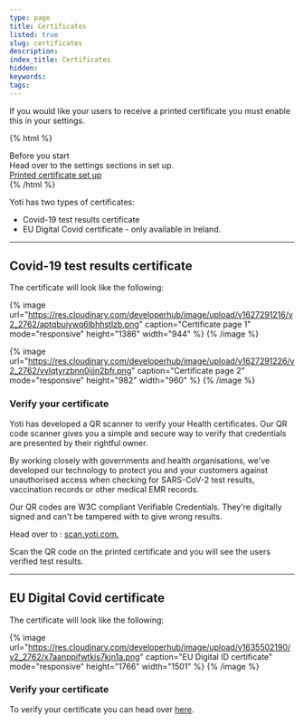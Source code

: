 ```yaml
---
type: page
title: Certificates
listed: true
slug: certificates
description: 
index_title: Certificates
hidden: 
keywords: 
tags: 
---
```


If you would like your users to receive a printed certificate you must enable this in your settings. 

{% html %}
<div class="alert-BYS">
   <div class="alert-title" id="BYS">
      Before you start
   </div>
   <div class="alert-text" >
        Head over to the settings sections in set up. 
   </div>
   <div class="alert-links"> 
      <a href="/health/settings#printed-certificate">Printed certificate set up</a>
   </div>
</div>
{% /html %}

Yoti has two types of certificates:

- Covid-19 test results certificate
- EU Digital Covid certificate - only available in Ireland.

---

## Covid-19 test results certificate

The certificate will look like the following: 

{% image url="https://res.cloudinary.com/developerhub/image/upload/v1627291216/v2_2762/aptqbuiywq6lbhhstlzb.png" caption="Certificate page 1" mode="responsive" height="1386" width="944" %}
{% /image %}

{% image url="https://res.cloudinary.com/developerhub/image/upload/v1627291226/v2_2762/vvlqtyrzbnn0ijjn2bfr.png" caption="Certificate page 2" mode="responsive" height="982" width="960" %}
{% /image %}

### Verify your certificate

Yoti has developed a QR scanner to verify your Health certificates. Our QR code scanner gives you a simple and secure way to verify that credentials are presented by their rightful owner.

By working closely with governments and health organisations, we've developed our technology to protect you and your customers against unauthorised access when checking for SARS-CoV-2 test results, vaccination records or other medical EMR records.

Our QR codes are W3C compliant Verifiable Credentials. They're digitally signed and can't be tampered with to give wrong results.

Head over to : [scan.yoti.com. ](https://scan.yoti.com/)

Scan the QR code on the printed certificate and you will see the users verified test results.

---

## EU Digital Covid certificate

The certificate will look like the following:

{% image url="https://res.cloudinary.com/developerhub/image/upload/v1635502190/v2_2762/x7aanppifwtkis7kjn1a.png" caption="EU Digital ID certificate" mode="responsive" height="1766" width="1501" %}
{% /image %}

### Verify your certificate

To verify your certificate you can head over [here](https://app.digitalcovidcertchecker.gov.ie/).